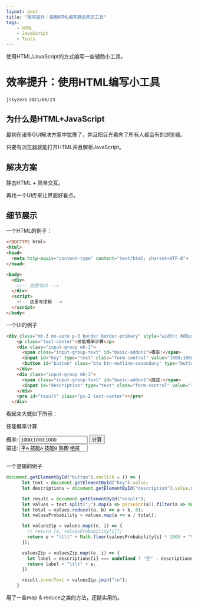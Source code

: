 ```yaml
---
layout: post
title: "效率提升：使用HTML编写静态网页工具"
tags:
    - HTML
    - JavaScript
    - Tools
---
```


使用HTML/JavaScript的方式编写一些辅助小工具。

# 效率提升：使用HTML编写小工具
`jskyzero` `2021/06/23`


## 为什么是HTML+JavaScript

最初在诸多GUI解决方案中犹豫了，并且把目光看向了所有人都会有的浏览器。

只要有浏览器就能打开HTML并且解析JavaScript。

## 解决方案

静态HTML + 简单交互。

再找一个UI库来让界面好看点。

## 细节展示

一个HTML的例子：

```HTML
<!DOCTYPE html>
<html>
<head>
  <meta http-equiv="content-type" content="text/html; charset=UTF-8">
</head>

<body>
  <div>
    <!-- 这里写UI -->
  </div>
  <script>
    <!-- 这里写逻辑 -->
  </script>
</body>
```

一个UI的例子
```HTML
<div class="mt-3 mx-auto p-3 border border-primary" style="width: 600px;">
    <p class="text-center">技能概率计算</p>
    <div class="input-group mb-3">
      <span class="input-group-text" id="basic-addon1">概率:</span>
      <input id="key" type="text" class="form-control" value="1000;1000;1000">
      <button id="button" class="btn btn-outline-secondary" type="button">计算</button>
    </div>
    <div class="input-group mb-3">
      <span class="input-group-text" id="basic-addon1">描述:</span>
      <input id="description" type="text" class="form-control" value="平A 技能A 技能B 防御 绝技">
    </div>
    <pre id="result" class="px-2 text-center"></pre>
  </div>
```
看起来大概如下所示：

<link href="https://cdn.jsdelivr.net/npm/bootstrap@5.0.1/dist/css/bootstrap.min.css" rel="stylesheet"
  integrity="sha384-+0n0xVW2eSR5OomGNYDnhzAbDsOXxcvSN1TPprVMTNDbiYZCxYbOOl7+AMvyTG2x" crossorigin="anonymous">
<div class="mt-3 mx-auto p-3 border border-primary" style="width: 600px;">
    <p class="text-center">技能概率计算</p>
    <div class="input-group mb-3">
      <span class="input-group-text" id="basic-addon1">概率:</span>
      <input id="key" type="text" class="form-control" value="1000;1000;1000">
      <button id="button" class="btn btn-outline-secondary" type="button">计算</button>
    </div>
    <div class="input-group mb-3">
      <span class="input-group-text" id="basic-addon1">描述:</span>
      <input id="description" type="text" class="form-control" value="平A 技能A 技能B 防御 绝技">
    </div>
    <pre id="result" class="px-2 text-center"></pre>
  </div>


一个逻辑的例子
```JavaScript
document.getElementById("button").onclick = () => {
      let text = document.getElementById("key").value;
      let descriptions = document.getElementById("description").value.split(" ");

      let result = document.getElementById("result");
      let values = text.split(";").map(a => parseInt(a)).filter(a => Number.isInteger(a));
      let total = values.reduce((a, b) => a + b, 0);
      let valuesProbability = values.map(a => a / total);

      let valuesZip = values.map((e, i) => {
        // return [e, valuesProbability[i]];
        return e + "\t\t" + Math.floor(valuesProbability[i] * 100) + "%\t";
      });

      valuesZip = valuesZip.map((e, i) => {
        let label = descriptions[i] === undefined ? "空" : descriptions[i];
        return label + "\t\t" + e;
      })

      result.innerText = valuesZip.join("\n");
    }
```

用了一些map & reduce之类的方法，还挺实用的。